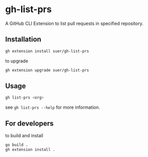 # gh-list-prs

A GitHub CLI Extension to list pull requests in specified repository.

## Installation

```bash
gh extension install suer/gh-list-prs
```

to upgrade

```bash
gh extension upgrade suer/gh-list-prs
```

## Usage

```bash
gh list-prs <org>
```

see `gh list-prs --help` for more information.

## For developers

to build and install

```bash
go build .
gh extension install .
```

